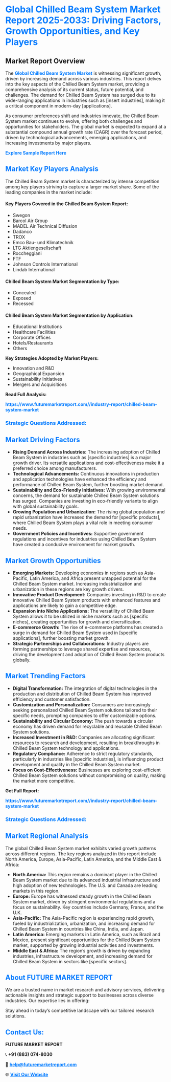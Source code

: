 <h1 style="color: #007BFF;">Global Chilled Beam System Market Report 2025-2033: Driving Factors, Growth Opportunities, and Key Players</h1>

<section id="overview">
<h2>Market Report Overview</h2>
<p>The <a href="https://www.futuremarketreport.com//industry-report/chilled-beam-system-market" style="color: #007BFF; text-decoration: none;"><strong>Global Chilled Beam System Market</strong></a> is witnessing significant growth, driven by increasing demand across various industries. This report delves into the key aspects of the Chilled Beam System market, providing a comprehensive analysis of its current status, future potential, and challenges. The demand for Chilled Beam System has surged due to its wide-ranging applications in industries such as [insert industries], making it a critical component in modern-day [applications].</p>
<p>As consumer preferences shift and industries innovate, the Chilled Beam System market continues to evolve, offering both challenges and opportunities for stakeholders. The global market is expected to expand at a substantial compound annual growth rate (CAGR) over the forecast period, driven by technological advancements, emerging applications, and increasing investments by major players.</p>
</section>

<section id="overview">
<p><a href="https://www.futuremarketreport.com//request-sample/reportId=54288" style="color: #007BFF; text-decoration: none;"><strong>Explore Sample Report Here</strong></a></p>
</section>

<section id="key-players">
<h2 style="color: #007BFF;">Market Key Players Analysis</h2>
<p>The Chilled Beam System market is characterized by intense competition among key players striving to capture a larger market share. Some of the leading companies in the market include:</p>
<h4>Key Players Covered in the Chilled Beam System Report:</h4>
<ul><li>Swegon</li><li>Barcol Air Group</li><li>MADEL Air Technical Diffusion</li><li>Dadanco</li><li>TROX</li><li>Emco Bau- und Klimatechnik</li><li>LTG Aktiengesellschaft</li><li>Roccheggiani</li><li>FTF</li><li>Johnson Controls International</li><li>Lindab International</li></ul>
<h4>Chilled Beam System Market Segmentation by Type:</h4>
<ul><li>Concealed</li><li>Exposed</li><li>Recessed</li></ul>

<h4>Chilled Beam System Market Segmentation by Application:</h4>
<ul><li>Educational Institutions</li><li>Healthcare Facilities</li><li>Corporate Offices</li><li>Hotels/Restaurants</li><li>Others</li></ul>
<p><strong>Key Strategies Adopted by Market Players:</strong></p>
<ul>
<li>Innovation and R&D</li>
<li>Geographical Expansion</li>
<li>Sustainability Initiatives</li>
<li>Mergers and Acquisitions</li>
</ul>
</section>

<section>
<p><strong>Read Full Analysis: </strong></p><a href="https://www.futuremarketreport.com//industry-report/chilled-beam-system-market" style="color: #007BFF; text-decoration: none;"><strong>https://www.futuremarketreport.com//industry-report/chilled-beam-system-market</strong></a>
<h3 style="color: #007BFF;">Strategic Questions Addressed:</h3>
</section>

<section id="driving-factors">
<h2 style="color: #007BFF;">Market Driving Factors</h2>
<ul>
<li><strong>Rising Demand Across Industries:</strong> The increasing adoption of Chilled Beam System in industries such as [specific industries] is a major growth driver. Its versatile applications and cost-effectiveness make it a preferred choice among manufacturers.</li>
<li><strong>Technological Advancements:</strong> Continuous innovations in production and application technologies have enhanced the efficiency and performance of Chilled Beam System, further boosting market demand.</li>
<li><strong>Sustainability and Eco-Friendly Initiatives:</strong> With growing environmental concerns, the demand for sustainable Chilled Beam System solutions has surged. Companies are investing in eco-friendly variants to align with global sustainability goals.</li>
<li><strong>Growing Population and Urbanization:</strong> The rising global population and rapid urbanization have increased the demand for [specific products], where Chilled Beam System plays a vital role in meeting consumer needs.</li>
<li><strong>Government Policies and Incentives:</strong> Supportive government regulations and incentives for industries using Chilled Beam System have created a conducive environment for market growth.</li>
</ul>
</section>

<section id="growth-opportunities">
<h2 style="color: #007BFF;">Market Growth Opportunities</h2>
<ul>
<li><strong>Emerging Markets:</strong> Developing economies in regions such as Asia-Pacific, Latin America, and Africa present untapped potential for the Chilled Beam System market. Increasing industrialization and urbanization in these regions are key growth drivers.</li>
<li><strong>Innovative Product Development:</strong> Companies investing in R&D to create innovative Chilled Beam System products with enhanced features and applications are likely to gain a competitive edge.</li>
<li><strong>Expansion into Niche Applications:</strong> The versatility of Chilled Beam System allows it to be utilized in niche markets such as [specific niches], creating opportunities for growth and diversification.</li>
<li><strong>E-commerce Growth:</strong> The rise of e-commerce platforms has created a surge in demand for Chilled Beam System used in [specific applications], further boosting market growth.</li>
<li><strong>Strategic Partnerships and Collaborations:</strong> Industry players are forming partnerships to leverage shared expertise and resources, driving the development and adoption of Chilled Beam System products globally.</li>
</ul>
</section>

<section id="trending-factors">
<h2 style="color: #007BFF;">Market Trending Factors</h2>
<ul>
<li><strong>Digital Transformation:</strong> The integration of digital technologies in the production and distribution of Chilled Beam System has improved efficiency and customer satisfaction.</li>
<li><strong>Customization and Personalization:</strong> Consumers are increasingly seeking personalized Chilled Beam System solutions tailored to their specific needs, prompting companies to offer customizable options.</li>
<li><strong>Sustainability and Circular Economy:</strong> The push towards a circular economy has driven demand for recyclable and reusable Chilled Beam System solutions.</li>
<li><strong>Increased Investment in R&D:</strong> Companies are allocating significant resources to research and development, resulting in breakthroughs in Chilled Beam System technology and applications.</li>
<li><strong>Regulatory Compliance:</strong> Adherence to strict regulatory standards, particularly in industries like [specific industries], is influencing product development and quality in the Chilled Beam System market.</li>
<li><strong>Focus on Cost-Effectiveness:</strong> Businesses are exploring cost-efficient Chilled Beam System solutions without compromising on quality, making the market more competitive.</li>
</ul>
</section>

<section>
<p><strong>Get Full Report: </strong></p><a href="https://www.futuremarketreport.com//industry-report/chilled-beam-system-market" style="color: #007BFF; text-decoration: none;"><strong>https://www.futuremarketreport.com//industry-report/chilled-beam-system-market</strong></a>
<h3 style="color: #007BFF;">Strategic Questions Addressed:</h3>
</section>


<section id="regional-analysis">
<h2 style="color: #007BFF;">Market Regional Analysis</h2>
<p>The global Chilled Beam System market exhibits varied growth patterns across different regions. The key regions analyzed in this report include North America, Europe, Asia-Pacific, Latin America, and the Middle East & Africa:</p>
<ul>
<li><strong>North America:</strong> This region remains a dominant player in the Chilled Beam System market due to its advanced industrial infrastructure and high adoption of new technologies. The U.S. and Canada are leading markets in this region.</li>
<li><strong>Europe:</strong> Europe has witnessed steady growth in the Chilled Beam System market, driven by stringent environmental regulations and a focus on sustainability. Key countries include Germany, France, and the U.K.</li>
<li><strong>Asia-Pacific:</strong> The Asia-Pacific region is experiencing rapid growth, fueled by industrialization, urbanization, and increasing demand for Chilled Beam System in countries like China, India, and Japan.</li>
<li><strong>Latin America:</strong> Emerging markets in Latin America, such as Brazil and Mexico, present significant opportunities for the Chilled Beam System market, supported by growing industrial activities and investments.</li>
<li><strong>Middle East & Africa:</strong> The region’s growth is driven by expanding industries, infrastructure development, and increasing demand for Chilled Beam System in sectors like [specific sectors].</li>
</ul>
</section>

<footer>
<h2 style="color: #007BFF;">About FUTURE MARKET REPORT</h2>
<p>We are a trusted name in market research and advisory services, delivering actionable insights and strategic support to businesses across diverse industries. Our expertise lies in offering:</p>

<p>Stay ahead in today’s competitive landscape with our tailored research solutions.</p>

<h2 style="color: #007BFF;">Contact Us:</h2>
<p><strong>FUTURE MARKET REPORT</strong></p>
<p>📞 <strong>+91 (883) 074-8030</strong></p>
<p>📧 <strong><a href="mailto:help@futuremarketreport.com" style="color: #007BFF;">help@futuremarketreport.com</a></strong></p>
<p>🌐 <strong><a href="https://www.futuremarketreport.com/" style="color: #007BFF;">Visit Our Website</a></strong></p>
</footer>